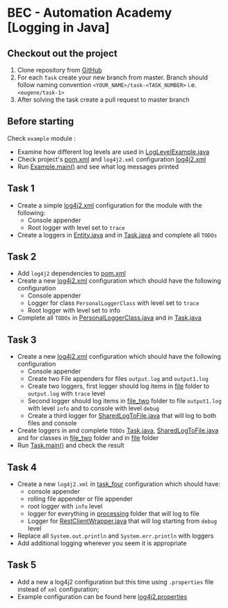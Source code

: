 # BEC - Automation Academy [Logging in Java]

## Checkout out the project
1. Clone repository from [GitHub](https://github.com/eugenenosenko/bec-logging-in-java-workshop.git)
2. For each `Task` create your new branch from master. Branch should follow naming convention `<YOUR_NAME>/task-<TASK_NUMBER>` i.e. `<eugene/task-1>`
3. After solving the task create a pull request to master branch

## Before starting
Check `example` module :
- Examine how different log levels are used in [LogLevelExample.java](example/src/main/java/dk/bec/poland/aa/logging/example/LogLevelExample.java)
- Check project's [pom.xml](example/pom.xml) and `log4j2.xml` configuration [log4j2.xml](example/src/main/java/dk/bec/poland/aa/logging/example/LogLevelExample.java)
- Run [Example.main()](example/src/main/java/dk/bec/poland/aa/logging/example/Example.java) and see what log messages printed

## Task 1
- Create a simple [log4j2.xml](task_one/src/main/resources/log4j2.xml) configuration for the module with the following:
    * Console appender 
    * Root logger with level set to `trace` 
- Create a loggers in [Entity.java](task_one/src/main/java/dk/bec/poland/aa/logging/task_one/Entity.java) and in [Task.java](task_one/src/main/java/dk/bec/poland/aa/logging/task_one/Task.java) and complete all `TODOs`

## Task 2
- Add `log4j2` dependencies to [pom.xml](task_two/pom.xml)
- Create a new [log4j2.xml](task_two/src/main/resources/log4j2.xml) configuration which should have the following configuration
  * Console appender
  * Logger for class `PersonalLoggerClass` with level set to `trace`
  * Root logger with level set to info 
- Complete all `TODOs` in [PersonalLoggerClass.java](task_two/src/main/java/dk/bec/poland/aa/logging/task_two/PersonalLoggerClass.java) and in [Task.java](task_two/src/main/java/dk/bec/poland/aa/logging/task_two/Task.java)

## Task 3
- Create a new [log4j2.xml](task_three/src/main/resources/log4j2.xml) configuration which should have the following configuration
    * Console appender 
    * Create two File appenders for files `output.log` and `output1.log`
    * Create two loggers, first logger should log items in [file](task_three/src/main/java/dk/bec/poland/aa/logging/task_three/file) folder to `output.log` with `trace` level 
    * Second logger should log items in [file_two](task_three/src/main/java/dk/bec/poland/aa/logging/task_three/file_two) folder to file `output1.log` with level `info` and to console with level `debug` 
    * Create a third logger for [SharedLogToFile.java](task_three/src/main/java/dk/bec/poland/aa/logging/task_three/SharedLogToFile.java) that will log to both files and console
- Create loggers in and complete `TODOs` [Task.java](task_three/src/main/java/dk/bec/poland/aa/logging/task_three/Task.java), [SharedLogToFile.java](task_three/src/main/java/dk/bec/poland/aa/logging/task_three/SharedLogToFile.java) and for classes in [file_two](task_three/src/main/java/dk/bec/poland/aa/logging/task_three/file_two) folder and in [file](task_three/src/main/java/dk/bec/poland/aa/logging/task_three/file) folder
- Run  [Task.main()](task_three/src/main/java/dk/bec/poland/aa/logging/task_three/Task.java) and check the result

## Task 4
- Create a new `log4j2.xml` in [task_four](task_four/src/main/resources) configuration which should have:
    * console appender
    * rolling file appender or file appender
    * root logger with `info` level
    * logger for everything in [processing](task_four/src/main/java/dk/bec/poland/aa/logging/task_four/processing) folder that will log to file
    * Logger for [RestClientWrapper.java](task_four/src/main/java/dk/bec/poland/aa/logging/task_four/rest/RestClientWrapper.java) that will log starting from `debug` level
- Replace all `System.out.println` and `System.err.println` with loggers
- Add additional logging wherever you seem it is appropriate

## Task 5
- Add a new a log4j2 configuration but this time using `.properties` file instead of `xml` configuration; 
- Example configuration can be found here [log4j2.properties](example/src/main/resources/example-log4j2.properties)

